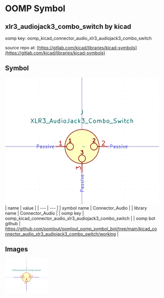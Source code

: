 # OOMP Symbol  
## xlr3_audiojack3_combo_switch  by kicad  
  
oomp key: oomp_kicad_connector_audio_xlr3_audiojack3_combo_switch  
  
source repo at: [https://gitlab.com/kicad/libraries/kicad-symbols](https://gitlab.com/kicad/libraries/kicad-symbols)  
## Symbol  
  
[![working.png](working_600.png)](working.png)  
| name | value | 
| --- | --- | 
| symbol name | Connector_Audio | 
| library name | Connector_Audio | 
| oomp key | oomp_kicad_connector_audio_xlr3_audiojack3_combo_switch | 
| oomp bot github | https://github.com/oomlout/oomlout_oomp_symbol_bot/tree/main/kicad_connector_audio_xlr3_audiojack3_combo_switch/working | 
## Images  
  
[![working.png](working_140.png)](working.png)  
